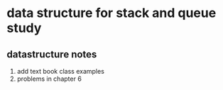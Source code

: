 # data structure for stack and queue study 
## datastructure notes
1. add text book class examples
2. problems in chapter 6 
